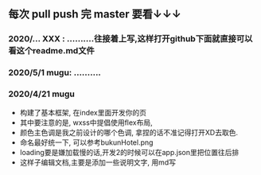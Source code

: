 ## 每次 pull push 完 master 要看↓↓↓
### 2020/... XXX : ..........往接着上写,这样打开github下面就直接可以看这个readme.md文件
### 2020/5/1 mugu: ..........
### 2020/4/21 mugu
- 构建了基本框架, 在index里面开发你的页
- 其中要注意的是, wxss中提倡使用flex布局, 
- 颜色主色调是我之前设计的哪个色调, 拿捏的话不准记得打开XD去取色. 
- 命名最好统一下, 可以参考bukunHotel.png
- loading要是嫌加载慢的话,开发2的时候可以在app.json里把位置往后排
- 这样子编辑文档,主要是添加一些说明文字, 用md写